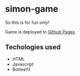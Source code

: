 # simon-game

So this is for fun only!

Game is deployed to [Github Pages](https://malmgrenola.github.io/simon-game/)

## Techologies used

- HTML
- Javascript
- Bottest11
